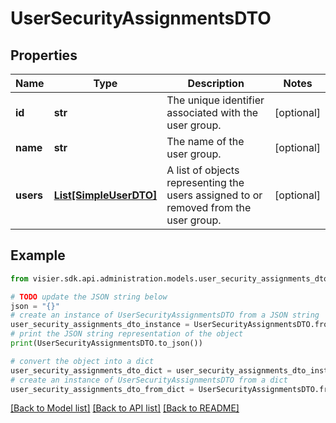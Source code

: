 # UserSecurityAssignmentsDTO


## Properties

Name | Type | Description | Notes
------------ | ------------- | ------------- | -------------
**id** | **str** | The unique identifier associated with the user group. | [optional] 
**name** | **str** | The name of the user group. | [optional] 
**users** | [**List[SimpleUserDTO]**](SimpleUserDTO.md) | A list of objects representing the users assigned to or removed from the user group. | [optional] 

## Example

```python
from visier.sdk.api.administration.models.user_security_assignments_dto import UserSecurityAssignmentsDTO

# TODO update the JSON string below
json = "{}"
# create an instance of UserSecurityAssignmentsDTO from a JSON string
user_security_assignments_dto_instance = UserSecurityAssignmentsDTO.from_json(json)
# print the JSON string representation of the object
print(UserSecurityAssignmentsDTO.to_json())

# convert the object into a dict
user_security_assignments_dto_dict = user_security_assignments_dto_instance.to_dict()
# create an instance of UserSecurityAssignmentsDTO from a dict
user_security_assignments_dto_from_dict = UserSecurityAssignmentsDTO.from_dict(user_security_assignments_dto_dict)
```
[[Back to Model list]](../README.md#documentation-for-models) [[Back to API list]](../README.md#documentation-for-api-endpoints) [[Back to README]](../README.md)


